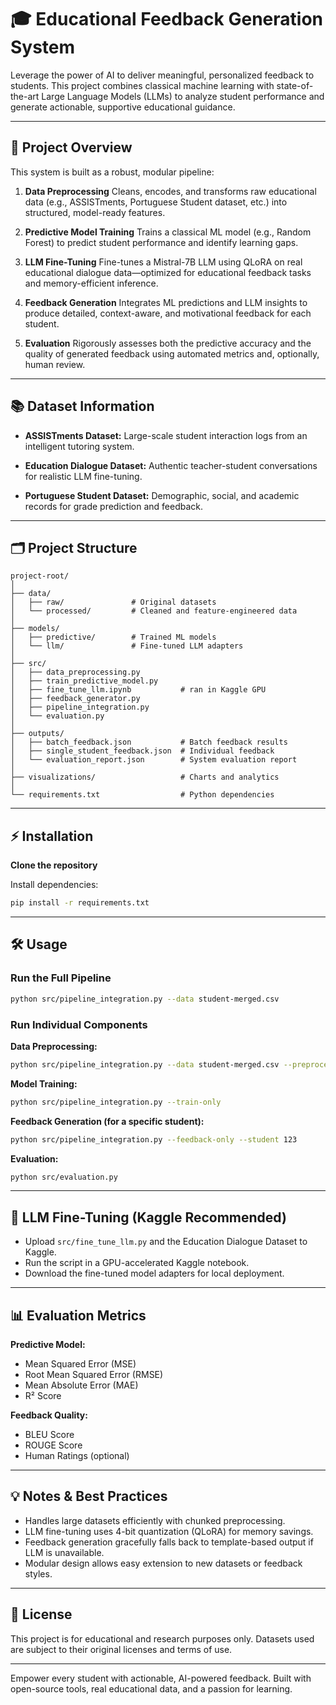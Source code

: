 # 🎓 Educational Feedback Generation System

Leverage the power of AI to deliver meaningful, personalized feedback to students. This project combines classical machine learning with state-of-the-art Large Language Models (LLMs) to analyze student performance and generate actionable, supportive educational guidance.

---

## 🚀 Project Overview

This system is built as a robust, modular pipeline:

1. **Data Preprocessing**
   Cleans, encodes, and transforms raw educational data (e.g., ASSISTments, Portuguese Student dataset, etc.) into structured, model-ready features.

2. **Predictive Model Training**
   Trains a classical ML model (e.g., Random Forest) to predict student performance and identify learning gaps.

3. **LLM Fine-Tuning**
   Fine-tunes a Mistral-7B LLM using QLoRA on real educational dialogue data—optimized for educational feedback tasks and memory-efficient inference.

4. **Feedback Generation**
   Integrates ML predictions and LLM insights to produce detailed, context-aware, and motivational feedback for each student.

5. **Evaluation**
   Rigorously assesses both the predictive accuracy and the quality of generated feedback using automated metrics and, optionally, human review.

---

## 📚 Dataset Information

* **ASSISTments Dataset:**
  Large-scale student interaction logs from an intelligent tutoring system.

* **Education Dialogue Dataset:**
  Authentic teacher-student conversations for realistic LLM fine-tuning.

* **Portuguese Student Dataset:**
  Demographic, social, and academic records for grade prediction and feedback.

---

## 🗂️ Project Structure

```
project-root/
│
├── data/
│   ├── raw/               # Original datasets
│   └── processed/         # Cleaned and feature-engineered data
│
├── models/
│   ├── predictive/        # Trained ML models
│   └── llm/               # Fine-tuned LLM adapters
│
├── src/
│   ├── data_preprocessing.py
│   ├── train_predictive_model.py
│   ├── fine_tune_llm.ipynb           # ran in Kaggle GPU
│   ├── feedback_generator.py
│   ├── pipeline_integration.py
│   └── evaluation.py
│
├── outputs/
│   ├── batch_feedback.json           # Batch feedback results
│   ├── single_student_feedback.json  # Individual feedback
│   └── evaluation_report.json        # System evaluation report
│
├── visualizations/                   # Charts and analytics
│
└── requirements.txt                  # Python dependencies
```

---

## ⚡ Installation

**Clone the repository**

Install dependencies:

```bash
pip install -r requirements.txt
```

---

## 🛠️ Usage

### Run the Full Pipeline

```bash
python src/pipeline_integration.py --data student-merged.csv
```

### Run Individual Components

**Data Preprocessing:**

```bash
python src/pipeline_integration.py --data student-merged.csv --preprocess-only
```

**Model Training:**

```bash
python src/pipeline_integration.py --train-only
```

**Feedback Generation (for a specific student):**

```bash
python src/pipeline_integration.py --feedback-only --student 123
```

**Evaluation:**

```bash
python src/evaluation.py
```

---

## 🧠 LLM Fine-Tuning (Kaggle Recommended)

* Upload `src/fine_tune_llm.py` and the Education Dialogue Dataset to Kaggle.
* Run the script in a GPU-accelerated Kaggle notebook.
* Download the fine-tuned model adapters for local deployment.

---

## 📊 Evaluation Metrics

**Predictive Model:**

* Mean Squared Error (MSE)
* Root Mean Squared Error (RMSE)
* Mean Absolute Error (MAE)
* R² Score

**Feedback Quality:**

* BLEU Score
* ROUGE Score
* Human Ratings (optional)

---

## 💡 Notes & Best Practices

* Handles large datasets efficiently with chunked preprocessing.
* LLM fine-tuning uses 4-bit quantization (QLoRA) for memory savings.
* Feedback generation gracefully falls back to template-based output if LLM is unavailable.
* Modular design allows easy extension to new datasets or feedback styles.

---

## 📄 License

This project is for educational and research purposes only.
Datasets used are subject to their original licenses and terms of use.

---

Empower every student with actionable, AI-powered feedback.
Built with open-source tools, real educational data, and a passion for learning.
